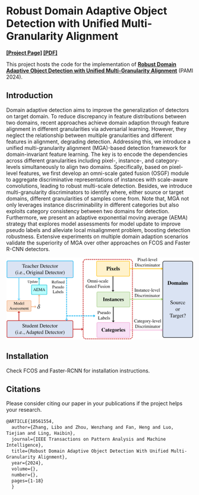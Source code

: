 # Robust Domain Adaptive Object Detection with Unified Multi-Granularity Alignment

**[[Project Page]](https://github.com/tiankongzhang/MGA) [[PDF]](https://ieeexplore.ieee.org/abstract/document/10561554)**

This project hosts the code for the implementation of **[Robust Domain Adaptive Object Detection with Unified Multi-Granularity Alignment](https://ieeexplore.ieee.org/abstract/document/10561554)** (PAMI 2024).

## Introduction
Domain adaptive detection aims to improve the generalization of detectors on target domain. To reduce discrepancy in feature distributions between two domains, recent approaches achieve domain adaption through feature alignment in different granularities via adversarial learning. However, they neglect the relationship between multiple granularities and different features in alignment, degrading detection. Addressing this, we introduce a unified multi-granularity alignment (MGA)-based detection framework for domain-invariant feature learning. The key is to encode the dependencies across different granularities including pixel-, instance-, and category-levels simultaneously to align two domains. Specifically, based on pixel-level features, we first develop an omni-scale gated fusion (OSGF) module to aggregate discriminative representations of instances with scale-aware convolutions, leading to robust multi-scale detection. Besides, we introduce multi-granularity discriminators to identify where, either source or target domains, different granularities of samples come from. Note that, MGA not only leverages instance discriminability in different categories but also exploits category consistency between two domains for detection. Furthermore, we present an adaptive exponential moving average (AEMA) strategy that explores model assessments for model update to improve pseudo labels and alleviate local misalignment problem, boosting detection robustness. Extensive experiments on multiple domain adaption scenarios validate the superiority of MGA over other approaches on FCOS and Faster R-CNN detectors.

![](/figs/relations.png)

## Installation 

Check FCOS and Faster-RCNN for installation instructions. 


## Citations

Please consider citing our paper in your publications if the project helps your research.

```
@ARTICLE{10561554,
  author={Zhang, Libo and Zhou, Wenzhang and Fan, Heng and Luo, Tiejian and Ling, Haibin},
  journal={IEEE Transactions on Pattern Analysis and Machine Intelligence}, 
  title={Robust Domain Adaptive Object Detection With Unified Multi-Granularity Alignment}, 
  year={2024},
  volume={},
  number={},
  pages={1-18}
  }
```
